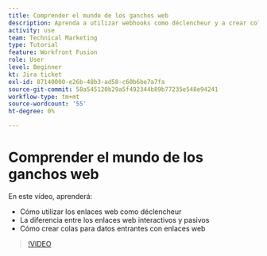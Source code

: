 ```yaml
---
title: Comprender el mundo de los ganchos web
description: Aprenda a utilizar webhooks como déclencheur y a crear colas para los datos entrantes con webhooks, todo en [!DNL Adobe Workfront Fusion].
activity: use
team: Technical Marketing
type: Tutorial
feature: Workfront Fusion
role: User
level: Beginner
kt: Jira ticket
exl-id: 87140000-e26b-48b3-ad58-c60b6be7a7fa
source-git-commit: 58a545120b29a5f492344b89b77235e548e94241
workflow-type: tm+mt
source-wordcount: '55'
ht-degree: 0%

---
```


# Comprender el mundo de los ganchos web

En este vídeo, aprenderá:

* Cómo utilizar los enlaces web como déclencheur
* La diferencia entre los enlaces web interactivos y pasivos
* Cómo crear colas para datos entrantes con enlaces web

>[!VIDEO](https://video.tv.adobe.com/v/335291/?quality=12)
